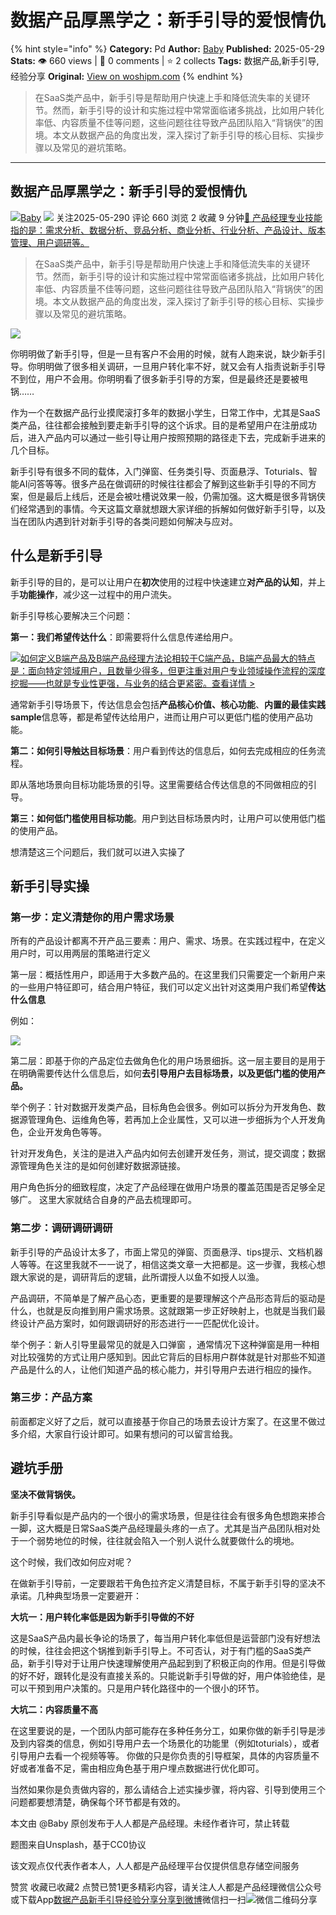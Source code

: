# 数据产品厚黑学之：新手引导的爱恨情仇
{% hint style="info" %}
**Category:** Pd
**Author:** [Baby](https://www.woshipm.com/u/309003)
**Published:** 2025-05-29  
**Stats:** 👁️ 660 views | 💬 0 comments | ⭐ 2 collects
**Tags:** 数据产品,新手引导,经验分享
**Original:** [View on woshipm.com](https://www.woshipm.com/pd/6217513.html)
{% endhint %}
> 在SaaS类产品中，新手引导是帮助用户快速上手和降低流失率的关键环节。然而，新手引导的设计和实施过程中常常面临诸多挑战，比如用户转化率低、内容质量不佳等问题，这些问题往往导致产品团队陷入“背锅侠”的困境。本文从数据产品的角度出发，深入探讨了新手引导的核心目标、实操步骤以及常见的避坑策略。

---

## 数据产品厚黑学之：新手引导的爱恨情仇

[![](https://static.woshipm.com/pmapp_avatar_20250515090618_6836.jpeg?imageView2/1/w/72/h/72/q/100)](https://www.woshipm.com/u/309003)[Baby](https://www.woshipm.com/u/309003) ![](https://static.woshipm.com/tag/1101_1@2x.png) 关注2025-05-290 评论 660 浏览 2 收藏 9 分钟[🔗 产品经理专业技能指的是：需求分析、数据分析、竞品分析、商业分析、行业分析、产品设计、版本管理、用户调研等。](https://ke.qidianla.com/courses/90pm)

> 在SaaS类产品中，新手引导是帮助用户快速上手和降低流失率的关键环节。然而，新手引导的设计和实施过程中常常面临诸多挑战，比如用户转化率低、内容质量不佳等问题，这些问题往往导致产品团队陷入“背锅侠”的困境。本文从数据产品的角度出发，深入探讨了新手引导的核心目标、实操步骤以及常见的避坑策略。

![](https://image.woshipm.com/2023/04/13/db5a6f0e-d9dd-11ed-bd5e-00163e0b5ff3.jpg)

你明明做了新手引导，但是一旦有客户不会用的时候，就有人跑来说，缺少新手引导。你明明做了很多相关调研，一旦用户转化率不好，就又会有人指责说新手引导不到位，用户不会用。你明明看了很多新手引导的方案，但是最终还是要被甩锅……

作为一个在数据产品行业摸爬滚打多年的数据小学生，日常工作中，尤其是SaaS类产品，往往都会接触到要走新手引导的这个诉求。目的是希望用户在注册成功后，进入产品内可以通过一些引导让用户按照预期的路径走下去，完成新手进来的几个目标。

新手引导有很多不同的载体，入门弹窗、任务类引导、页面悬浮、Toturials、智能AI问答等等。很多产品在做调研的时候往往都会了解到这些新手引导的不同方案，但是最后上线后，还是会被吐槽说效果一般，仍需加强。这大概是很多背锅侠们经常遇到的事情。今天这篇文章就想跟大家详细的拆解如何做好新手引导，以及当在团队内遇到针对新手引导的各类问题如何解决与应对。

## 什么是新手引导

新手引导的目的，是可以让用户在**初次**使用的过程中快速建立**对产品的认知**，并上手**功能操作**，减少这一过程中的用户流失。

新手引导核心要解决三个问题：

**第一：我们希望传达什么**：即需要将什么信息传递给用户。

[![](https://image.woshipm.com/2023/08/02/72b77e4e-30e3-11ee-88e7-00163e0b5ff3.png)如何定义B端产品及B端产品经理方法论相较于C端产品，B端产品最大的特点是：面向特定领域用户，且数量少得多，但更注重对用户专业领域操作流程的深度挖掘——也就是专业性更强，与业务的结合更紧密。查看详情 >](https://ke.qidianla.com/courses/bcpm)

通常新手引导场景下，传达信息会包括**产品核心价值、核心功能**、**内置的最佳实践sample**信息等，都是希望传达给用户，进而让用户可以更低门槛的使用产品功能。

**第二：如何引导触达目标场景**：用户看到传达的信息后，如何去完成相应的任务流程。

即从落地场景向目标功能场景的引导。这里需要结合传达信息的不同做相应的引导。

**第三：如何低门槛使用目标功能**。用户到达目标场景内时，让用户可以使用低门槛的使用产品。

想清楚这三个问题后，我们就可以进入实操了

## 新手引导实操

### 第一步：定义清楚你的用户需求场景

所有的产品设计都离不开产品三要素：用户、需求、场景。在实践过程中，在定义用户时，可以用两层的策略进行定义

第一层：概括性用户，即适用于大多数产品的。在这里我们只需要定一个新用户来的一些用户特征即可，结合用户特征，我们可以定义出针对这类用户我们希望**传达什么信息**

例如：

![](https://image.woshipm.com/2025/05/28/4b0047e4-3ba6-11f0-8928-00163e09d72f.png)

第二层：即基于你的产品定位去做角色化的用户场景细拆。这一层主要目的是用于在明确需要传达什么信息后，如何**去引导用户去目标场景，以及更低门槛的使用产品。**

举个例子：针对数据开发类产品，目标角色会很多。例如可以拆分为开发角色、数据源管理角色、运维角色等，若再加上企业属性，又可以进一步细拆为个人开发角色，企业开发角色等等。

针对开发角色，关注的是进入产品内如何去创建开发任务，测试，提交调度；数据源管理角色关注的是如何创建好数据源链接。

用户角色拆分的细致程度，决定了产品经理在做用户场景的覆盖范围是否足够全足够广。 这里大家就结合自身的产品去梳理即可。

### 第二步：调研调研调研

新手引导的产品设计太多了，市面上常见的弹窗、页面悬浮、tips提示、文档机器人等等。在这里我就不一一说了，相信这类文章一大把都是。这一步骤，我核心想跟大家说的是，调研背后的逻辑，此所谓授人以鱼不如授人以渔。

产品调研，不简单是了解产品心态，更重要的是要理解这个产品形态背后的驱动是什么，也就是反向推到用户需求场景。这就跟第一步正好映射上，也就是当我们最终设计产品方案时，如何跟调研好的形态进行一一匹配优化设计。

举个例子：新人引导里最常见的就是入口弹窗 ，通常情况下这种弹窗是用一种相对比较强势的方式让用户感知到。因此它背后的目标用户群体就是针对那些不知道产品是什么的人，让他们知道产品的核心能力，并引导用户去进行相应的操作。

### 第三步：产品方案

前面都定义好了之后，就可以直接基于你自己的场景去设计方案了。在这里不做过多介绍，大家自行设计即可。如果有想问的可以留言给我。

## 避坑手册

**坚决不做背锅侠。**

新手引导看似是产品内的一个很小的需求场景，但是往往会有很多角色想跑来掺合一脚，这大概是日常SaaS类产品经理最头疼的一点了。尤其是当产品团队相对处于一个弱势地位的时候，往往就会陷入一个别人说什么就要做什么的境地。

这个时候，我们改如何应对呢？

在做新手引导前，一定要跟若干角色拉齐定义清楚目标，不属于新手引导的坚决不承诺。几种典型场景一定要避开：

**大坑一：用户转化率低是因为新手引导做的不好**

这是SaaS产品内最长争论的场景了，每当用户转化率低但是运营部门没有好想法的时候，往往会把这个锅推到新手引导上。不可否认，对于有门槛的SaaS类产品，新手引导对于让用户快速理解使用产品起到到了积极正向的作用。但是引导做的好不好，跟转化是没有直接关系的。只能说新手引导做的好，用户体验绝佳，是可以干预到用户决策的。只是用户转化路径中的一个很小的环节。

**大坑二：内容质量不高**

在这里要说的是，一个团队内部可能存在多种任务分工，如果你做的新手引导是涉及到内容类的信息，例如引导用户去一个场景化的功能里（例如toturials），或者引导用户去看一个视频等等。 你做的只是你负责的引导框架，具体的内容质量不好或者准备不足，需由相应角色基于用户埋点数据进行优化即可。

当然如果你是负责做内容的，那么请结合上述实操步骤，将内容、引导到使用三个问题都要想清楚，确保每个环节都是有效的。

本文由 @Baby 原创发布于人人都是产品经理。未经作者许可，禁止转载

题图来自Unsplash，基于CC0协议

该文观点仅代表作者本人，人人都是产品经理平台仅提供信息存储空间服务

赞赏 收藏已收藏2 点赞已赞1更多精彩内容，请关注人人都是产品经理微信公众号或下载App[数据产品](https://www.woshipm.com/tag/%e6%95%b0%e6%8d%ae%e4%ba%a7%e5%93%81)[新手引导](https://www.woshipm.com/tag/%e6%96%b0%e6%89%8b%e5%bc%95%e5%af%bc)[经验分享](https://www.woshipm.com/tag/%e7%bb%8f%e9%aa%8c%e5%88%86%e4%ba%ab)[分享到微博](https://service.weibo.com/share/share.php?appkey=2775287854&title=数据产品厚黑学之：新手引导的爱恨情仇&url=https://www.woshipm.com/pd/6217513.html&pic=https://image.woshipm.com/2023/04/13/db5a6f0e-d9dd-11ed-bd5e-00163e0b5ff3.jpg)微信扫一扫![微信二维码](https://api.pwmqr.com/qrcode/create/?url=https://www.woshipm.com/pd/6217513.html)分享